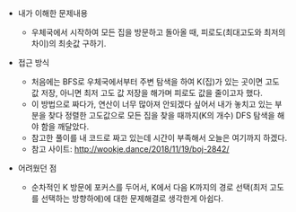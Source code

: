 * 내가 이해한 문제내용
  - 우체국에서 시작하여 모든 집을 방문하고 돌아올 때, 피로도(최대고도와 최저의 차이)의 최솟값 구하기. 
  
* 접근 방식
  - 처음에는 BFS로 우체국에서부터 주변 탐색을 하여 K(집)가 있는 곳이면 고도 값 저장, 아니면 최저 고도 값 저장을 해가며 피로도 값을 줄이고자 했다. 
  - 이 방법으로 짜다가, 연산이 너무 많아져 안되겠다 싶어서 내가 놓치고 있는 부분을 찾다 정렬한 고도값으로 모든 집을 찾을 때까지(K의 개수) DFS 탐색을 해야 함을 깨달았다. 
  - 참고한 풀이를 내 코드로 짜고 있는데 시간이 부족해서 오늘은 여기까지 하겠다. 
  - 참고 사이트: http://wookje.dance/2018/11/19/boj-2842/ 
  
* 어려웠던 점
  - 순차적인 K 방문에 포커스를 두어서, K에서 다음 K까지의 경로 선택(최저 고도를 선택하는 방향하에)에 대한 문제해결로 생각한게 아쉽다. 
  
